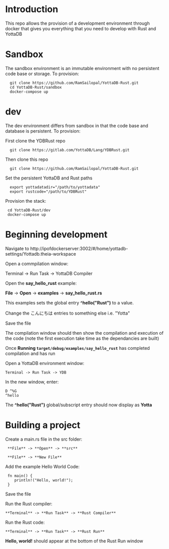 # Introduction

This repo allows the provision of a development environment through docker that gives you everything that you need to develop with Rust and YottaDB

# Sandbox

The sandbox environment is an immutable environment with no persistent code base or storage. To provision:

      git clone https://github.com/RamSailopal/YottaDB-Rust.git
      cd YottaDB-Rust/sandbox
      docker-compose up
      
# dev

The dev environment differs from sandbox in that the code base and database is persistent. To provision:
  
First clone the YDBRust repo

      git clone https://gitlab.com/YottaDB/Lang/YDBRust.git

Then clone this repo

      git clone https://github.com/RamSailopal/YottaDB-Rust.git

Set the persistent YottaDB and Rust paths

      export yottadatadir="/path/to/yottadata"
      export rustcode="/path/to/YDBRust"

Provision the stack:

     cd YottaDB-Rust/dev
     docker-compose up

# Beginning development

Navigate to http://ipofdockerserver:3002/#/home/yottadb-settings/Yottadb.theia-workspace

Open a commpilation window:

   Terminal -> Run Task -> YottaDB Compiler

Open the **say_hello_rust** example:

   **File** -> **Open** -> **examples** -> **say_hello_rust.rs**

This examples sets the global entry **^hello("Rust")** to a value.

Change the こんにちは entries to something else i.e. "Yotta"

Save the file

The compilation window should then show the compilation and execution of the code (note the first execution take time as the dependancies are built)

Once **Running `target/debug/examples/say_hello_rust`** has completed compilation and has run

Open a YottaDB environment window:

    Terminal -> Run Task -> YDB
    
In the new window, enter:

    D ^%G
    ^hello
    
The **^hello("Rust")** global/subscript entry should now display as **Yotta**


# Building a project

Create a main.rs file in the src folder:


     **File** -> **Open** -> **src**
     
     **File** -> **New File**
     
Add the example Hello World Code:

     fn main() {
        println!("Hello, world!");
     }
     
Save the file

Run the Rust compiler:

    **Terminal** -> **Run Task** -> **Rust Compiler**
    
Run the Rust code:

    **Terminal** -> **Run Task** -> **Rust Run**
    
**Hello, world!** should appear at the bottom of the Rust Run window


